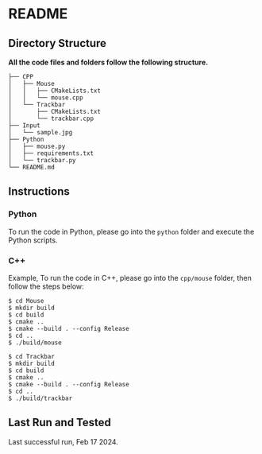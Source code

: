 # README

## Directory Structure

**All the code files and folders follow the following structure.**

```
├── CPP
│   ├── Mouse
│   │   ├── CMakeLists.txt
│   │   └── mouse.cpp
│   └── Trackbar
│       ├── CMakeLists.txt
│       └── trackbar.cpp
├── Input
│   └── sample.jpg
├── Python
│   ├── mouse.py
│   ├── requirements.txt
│   └── trackbar.py
└── README.md
```



## Instructions

### Python

To run the code in Python, please go into the `python` folder and execute the Python scripts.

### C++

Example, To run the code in C++, please go into the `cpp/mouse` folder, then follow the steps below:
```
$ cd Mouse
$ mkdir build
$ cd build
$ cmake ..
$ cmake --build . --config Release
$ cd ..
$ ./build/mouse
```


```
$ cd Trackbar
$ mkdir build
$ cd build
$ cmake ..
$ cmake --build . --config Release
$ cd ..
$ ./build/trackbar
```

## Last Run and Tested

Last successful run, Feb 17 2024.